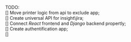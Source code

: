 TODO:\
[] Move printer logic from api to exclude app;\
[] Create universal API for insight\jira;\
[] Connect *React* frontend and *Django* backend propertly;\
[] Create authentification app;\
[]